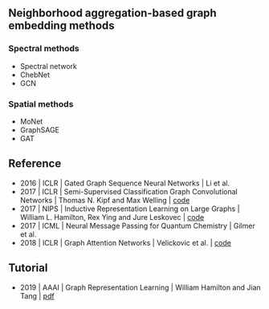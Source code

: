 ## Neighborhood aggregation-based graph embedding methods
### Spectral methods
* Spectral network 
* ChebNet
* GCN

### Spatial methods 
* MoNet
* GraphSAGE 
* GAT

## Reference
- 2016 | ICLR | Gated Graph Sequence Neural Networks | Li et al. 
- 2017 | ICLR | Semi-Supervised Classification Graph Convolutional Networks | Thomas N. Kipf and Max Welling | [code](https://github.com/tkipf/pygcn)
- 2017 | NIPS | Inductive Representation Learning on Large Graphs | William L. Hamilton, Rex Ying and Jure Leskovec | [code](https://github.com/williamleif/graphsage-simple)
- 2017 | ICML | Neural Message Passing for Quantum Chemistry | Gilmer et al.
- 2018 | ICLR | Graph Attention Networks | Velickovic et al. | [code](https://github.com/PetarV-/GAT)

## Tutorial 
- 2019 | AAAI | Graph Representation Learning | William Hamilton and Jian Tang | [pdf](https://jian-tang.com/files/AAAI19/aaai-grltutorial-part2-gnns.pdf)

